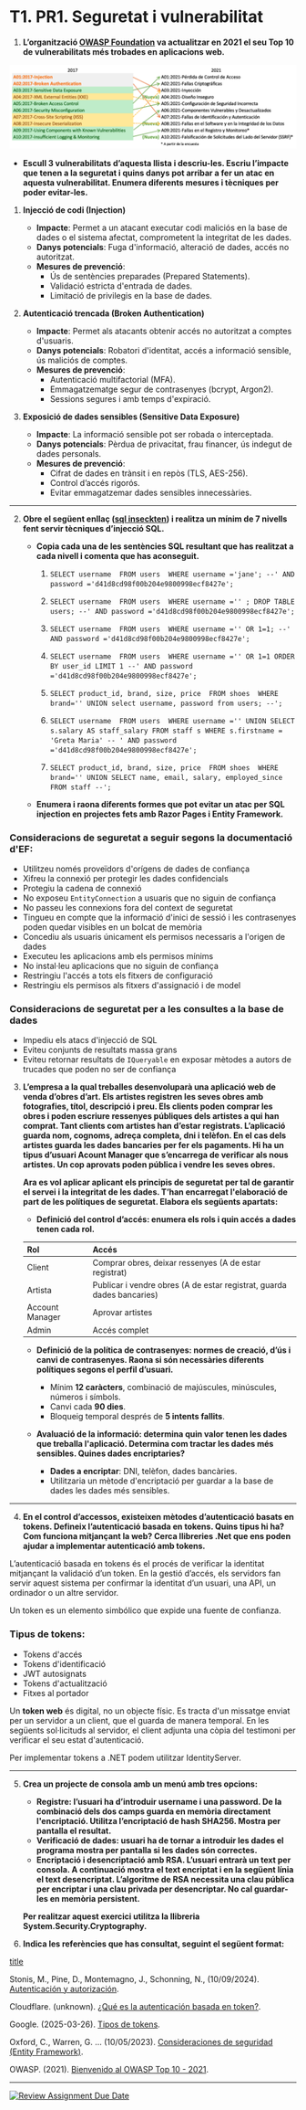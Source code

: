# T1. PR1. Seguretat i vulnerabilitat



1. **L’organització [OWASP Foundation](https://owasp.org/Top10/es/) va actualitzar en 2021 el seu Top 10 de vulnerabilitats més trobades en aplicacions web.** 

![](Res/mapping.png)

- **Escull 3 vulnerabilitats d’aquesta llista i descriu-les. Escriu l’impacte que tenen a la seguretat i quins danys pot arribar a fer un atac en aquesta vulnerabilitat. Enumera diferents mesures i tècniques per poder evitar-les.**

1. **Injecció de codi (Injection)**
   - **Impacte**: Permet a un atacant executar codi maliciós en la base de dades o el sistema afectat, comprometent la integritat de les dades.
   - **Danys potencials**: Fuga d'informació, alteració de dades, accés no autoritzat.
   - **Mesures de prevenció**:
     - Ús de sentències preparades (Prepared Statements).
     - Validació estricta d'entrada de dades.
     - Limitació de privilegis en la base de dades.

2. **Autenticació trencada (Broken Authentication)**
   - **Impacte**: Permet als atacants obtenir accés no autoritzat a comptes d'usuaris.
   - **Danys potencials**: Robatori d'identitat, accés a informació sensible, ús maliciós de comptes.
   - **Mesures de prevenció**:
     - Autenticació multifactorial (MFA).
     - Emmagatzematge segur de contrasenyes (bcrypt, Argon2).
     - Sessions segures i amb temps d'expiració.

3. **Exposició de dades sensibles (Sensitive Data Exposure)**
   - **Impacte**: La informació sensible pot ser robada o interceptada.
   - **Danys potencials**: Pèrdua de privacitat, frau financer, ús indegut de dades personals.
   - **Mesures de prevenció**:
     - Cifrat de dades en trànsit i en repòs (TLS, AES-256).
     - Control d’accés rigorós.
     - Evitar emmagatzemar dades sensibles innecessàries.
   



---


2. **Obre el següent enllaç ([sql inseckten](https://www.sql-insekten.de/)) i realitza un mínim de 7 nivells fent servir tècniques d’injecció SQL.**   
   - **Copia cada una de les sentències SQL resultant que has realitzat a cada nivell i comenta que has aconseguit.**  

      1. `SELECT username 
      FROM users 
      WHERE username ='jane'; --' AND password ='d41d8cd98f00b204e9800998ecf8427e';`

      2. `SELECT username 
      FROM users 
      WHERE username ='' ; DROP TABLE users; --' AND password ='d41d8cd98f00b204e9800998ecf8427e';`

      3. `SELECT username 
      FROM users 
      WHERE username ='' OR 1=1; --' AND password ='d41d8cd98f00b204e9800998ecf8427e';`

      4. `SELECT username 
      FROM users 
      WHERE username ='' OR 1=1 ORDER BY user_id LIMIT 1 --' AND password ='d41d8cd98f00b204e9800998ecf8427e';`

      5. `SELECT product_id, brand, size, price 
      FROM shoes 
      WHERE brand='' UNION select username, password from users; --';`

      6. `SELECT username 
      FROM users 
      WHERE username ='' UNION SELECT s.salary AS staff_salary FROM staff s WHERE s.firstname = 'Greta Maria' -- ' AND password ='d41d8cd98f00b204e9800998ecf8427e';`

      7. `SELECT product_id, brand, size, price 
      FROM shoes 
      WHERE brand='' UNION SELECT name, email, salary, employed_since FROM staff --';`

   - **Enumera i raona diferents formes que pot evitar un atac per SQL injection en projectes fets amb Razor Pages i Entity Framework.** 

### Consideracions de seguretat a seguir segons la documentació d'EF:

- Utilitzeu només proveïdors d'orígens de dades de confiança  
- Xifreu la connexió per protegir les dades confidencials  
- Protegiu la cadena de connexió  
- No exposeu `EntityConnection` a usuaris que no siguin de confiança  
- No passeu les connexions fora del context de seguretat  
- Tingueu en compte que la informació d'inici de sessió i les contrasenyes poden quedar visibles en un bolcat de memòria  
- Concediu als usuaris únicament els permisos necessaris a l'origen de dades  
- Executeu les aplicacions amb els permisos mínims  
- No instal·leu aplicacions que no siguin de confiança  
- Restringiu l'accés a tots els fitxers de configuració  
- Restringiu els permisos als fitxers d'assignació i de model  

### Consideracions de seguretat per a les consultes a la base de dades  

- Impediu els atacs d'injecció de SQL  
- Eviteu conjunts de resultats massa grans  
- Eviteu retornar resultats de `IQueryable` en exposar mètodes a autors de trucades que poden no ser de confiança  



3. **L’empresa a la qual treballes desenvoluparà una aplicació web de venda d’obres d’art. Els artistes registren les seves obres amb fotografies, títol, descripció i preu.  Els clients poden comprar les obres i poden escriure ressenyes públiques dels artistes a qui han comprat. Tant clients com artistes han d’estar registrats. L’aplicació guarda nom, cognoms, adreça completa, dni i telèfon. En el cas dels artistes guarda les dades bancaries per fer els pagaments. Hi ha un tipus d’usuari Acount Manager que s’encarrega de verificar als nous artistes. Un cop aprovats poden pública i vendre les seves obres.**

   **Ara es vol aplicar aplicant els principis  de seguretat per tal de garantir el servei i la integritat de les dades. T’han encarregat l'elaboració de part de les polítiques de seguretat. Elabora els següents apartats:**  
   - **Definició del control d’accés: enumera els rols  i quin accés a dades tenen cada rol.**   

    | Rol | Accés |
    |------|-------|
    | Client | Comprar obres, deixar ressenyes (A de estar registrat)|
    | Artista | Publicar i vendre obres (A de estar registrat, guarda dades bancaries)|
    | Account Manager | Aprovar artistes |
    | Admin | Accés complet |
   - **Definició de la política de contrasenyes: normes de creació, d’ús i canvi de contrasenyes. Raona si són necessàries diferents polítiques segons el perfil d’usuari.**  

        - Mínim **12 caràcters**, combinació de majúscules, minúscules, números i símbols.
        - Canvi cada **90 dies**.
        - Bloqueig temporal després de **5 intents fallits**.

   - **Avaluació de la informació: determina quin valor tenen les dades que treballa l'aplicació. Determina com tractar les dades més sensibles. Quines dades encriptaries?**
        - **Dades a encriptar**: DNI, telèfon, dades bancàries.
        - Utilitzaria un mètode d'encriptació per guardar a la base de dades les dades més sensibles.


---


4. **En el control d’accessos, existeixen mètodes d’autenticació basats en tokens. Defineix l’autenticació basada en tokens. Quins tipus hi ha? Com funciona mitjançant la web? Cerca llibreries .Net que ens poden ajudar a implementar autenticació amb tokens.**

L’autenticació basada en tokens és el procés de verificar la identitat mitjançant la validació d’un token. En la gestió d’accés, els servidors fan servir aquest sistema per confirmar la identitat d’un usuari, una API, un ordinador o un altre servidor.

Un token es un elemento simbólico que expide una fuente de confianza. 

### Tipus de tokens:

- Tokens d'accés
- Tokens d'identificació
- JWT autosignats
- Tokens d'actualització
- Fitxes al portador

Un **token web** és digital, no un objecte físic. Es tracta d'un missatge enviat per un servidor a un client, que el guarda de manera temporal. En les següents sol·licituds al servidor, el client adjunta una còpia del testimoni per verificar el seu estat d'autenticació.

Per implementar tokens a .NET podem utilitzar IdentityServer.



---


5. **Crea un projecte de consola amb un menú amb tres opcions:**  
   - **Registre: l’usuari ha d’introduir username i una password. De la combinació dels dos camps guarda en memòria directament l'encriptació. Utilitza l’encriptació de hash SHA256. Mostra per pantalla el resultat.**  
   - **Verificació de dades: usuari ha de tornar a introduir les dades el programa mostra per pantalla si les dades són correctes.**  
   - **Encriptació i desencriptació amb RSA. L’usuari entrarà un text per consola. A continuació mostra el text encriptat i en la següent línia el text desencriptat. L’algoritme de RSA necessita una clau pública per encriptar i una clau privada per desencriptar. No cal guardar-les en memòria persistent.**

	**Per realitzar aquest exercici utilitza la llibreria System.Security.Cryptography.**

6.  **Indica les referències que has consultat, seguint el següent format:**

[title](https://www.example.com)

Stonis, M., Pine, D., Montemagno, J., Schonning, N., (10/09/2024). [Autenticación y autorización](https://learn.microsoft.com/es-es/dotnet/architecture/maui/authentication-and-authorization).

Cloudflare. (unknown). [¿Qué es la autenticación basada en token?](https://www.cloudflare.com/es-es/learning/access-management/token-based-authentication/).

Google. (2025-03-26). [Tipos de tokens](https://cloud.google.com/docs/authentication/token-types?hl=es-419).

Oxford, C., Warren, G. ... (10/05/2023). [Consideraciones de seguridad (Entity Framework)](https://learn.microsoft.com/es-es/dotnet/framework/data/adonet/ef/security-considerations).

OWASP. (2021). [Bienvenido al OWASP Top 10 - 2021](https://owasp.org/Top10/es/).


---


[![Review Assignment Due Date](https://classroom.github.com/assets/deadline-readme-button-22041afd0340ce965d47ae6ef1cefeee28c7c493a6346c4f15d667ab976d596c.svg)](https://classroom.github.com/a/S9WTUTwx)